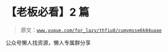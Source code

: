 # 【老板必看】2 篇

> 原文：[`www.yuque.com/for_lazy/thfiu8/cumymsse6k84uaae`](https://www.yuque.com/for_lazy/thfiu8/cumymsse6k84uaae)

公众号懒人找资源，懒人专属群分享